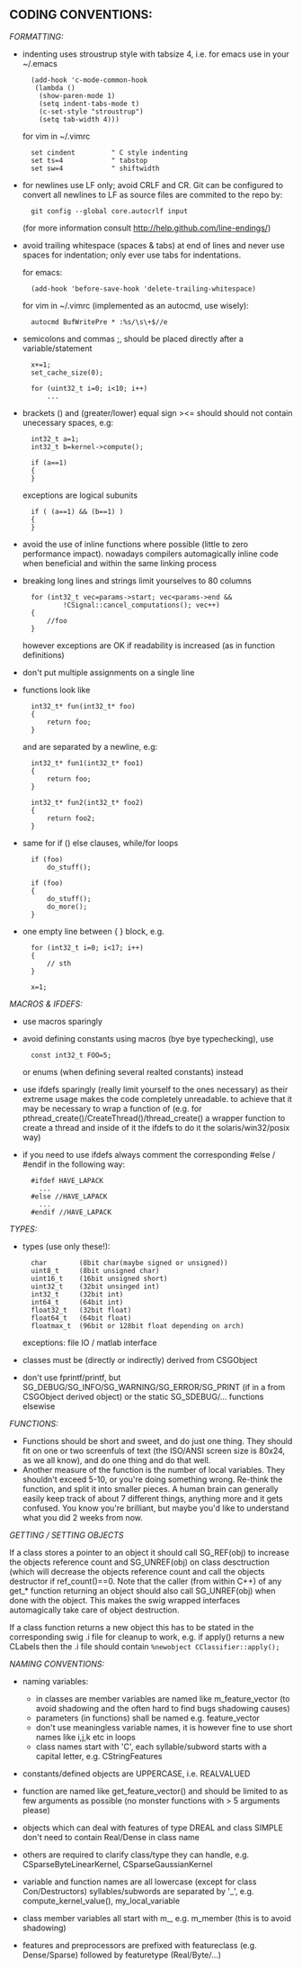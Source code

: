 CODING CONVENTIONS:
-------------------

*FORMATTING:*

- indenting uses stroustrup style with tabsize 4, i.e. for emacs use in your
	~/.emacs

        (add-hook 'c-mode-common-hook
         (lambda ()
          (show-paren-mode 1)
          (setq indent-tabs-mode t)
          (c-set-style "stroustrup")
          (setq tab-width 4)))

	for vim in ~/.vimrc

        set cindent         " C style indenting
        set ts=4            " tabstop
        set sw=4            " shiftwidth

- for newlines use LF only; avoid CRLF and CR. Git can be configured to convert
  all newlines to LF as source files are commited to the repo by:

        git config --global core.autocrlf input

  (for more information consult http://help.github.com/line-endings/)

- avoid trailing whitespace (spaces & tabs) at end of lines and never use spaces
  for indentation; only ever use tabs for indentations.

    for emacs:

        (add-hook 'before-save-hook 'delete-trailing-whitespace)

    for vim in ~/.vimrc (implemented as an autocmd, use wisely):

        autocmd BufWritePre * :%s/\s\+$//e

- semicolons and commas ;, should be placed directly after a variable/statement

        x+=1;
        set_cache_size(0);

        for (uint32_t i=0; i<10; i++)
            ...

- brackets () and (greater/lower) equal sign ><= should should not contain
  unecessary spaces, e.g:

        int32_t a=1;
        int32_t b=kernel->compute();

        if (a==1)
        {
        }

    exceptions are logical subunits

        if ( (a==1) && (b==1) )
        {
        }

- avoid the use of inline functions where possible (little to zero performance
		impact). nowadays compilers automagically inline code when beneficial
		and within the same linking process

- breaking long lines and strings
	limit yourselves to 80 columns

        for (int32_t vec=params->start; vec<params->end &&
        		!CSignal::cancel_computations(); vec++)
        {
        	//foo
        }

	however exceptions are OK if readability is increased (as in function
	definitions)

- don't put multiple assignments on a single line

- functions look like

        int32_t* fun(int32_t* foo)
        {
        	return foo;
        }

    and are separated by a newline, e.g:

        int32_t* fun1(int32_t* foo1)
        {
        	return foo;
        }

        int32_t* fun2(int32_t* foo2)
        {
        	return foo2;
        }

- same for if () else clauses, while/for loops

        if (foo)
        	do_stuff();

        if (foo)
        {
        	do_stuff();
        	do_more();
        }

- one empty line between { } block, e.g.

        for (int32_t i=0; i<17; i++)
        {
        	// sth
        }

        x=1;

*MACROS & IFDEFS:*

- use macros sparingly
- avoid defining constants using macros (bye bye typechecking), use

        const int32_t FOO=5;

    or enums (when defining several realted constants) instead

- use ifdefs sparingly (really limit yourself to the ones necessary) as their
  extreme usage makes the code completely unreadable. to achieve that it may be
  necessary to wrap a function of (e.g. for
  pthread_create()/CreateThread()/thread_create() a wrapper function to create a
  thread and inside of it the ifdefs to do it the solaris/win32/posix way)
- if you need to use ifdefs always comment the corresponding #else / #endif
  in the following way:


        #ifdef HAVE_LAPACK
          ...
        #else //HAVE_LAPACK
          ...
        #endif //HAVE_LAPACK

*TYPES:*

- types (use only these!):

        char		(8bit char(maybe signed or unsigned))
        uint8_t		(8bit unsigned char)
        uint16_t	(16bit unsigned short)
        uint32_t	(32bit unsinged int)
        int32_t		(32bit int)
        int64_t		(64bit int)
        float32_t	(32bit float)
        float64_t	(64bit float)
        floatmax_t	(96bit or 128bit float depending on arch)

    exceptions: file IO / matlab interface

- classes must be (directly or indirectly) derived from CSGObject

- don't use fprintf/printf, but SG_DEBUG/SG_INFO/SG_WARNING/SG_ERROR/SG_PRINT
  (if in a from CSGObject derived object) or the static SG_SDEBUG/... functions
  elsewise

*FUNCTIONS:*

- Functions should be short and sweet, and do just one thing.  They should fit
  on one or two screenfuls of text (the ISO/ANSI screen size is 80x24, as we all
  know), and do one thing and do that well.
- Another measure of the function is the number of local variables.  They
  shouldn't exceed 5-10, or you're doing something wrong.  Re-think the
  function, and split it into smaller pieces.  A human brain can
  generally easily keep track of about 7 different things, anything more
  and it gets confused.  You know you're brilliant, but maybe you'd like
  to understand what you did 2 weeks from now.

*GETTING / SETTING OBJECTS*

If a class stores a pointer to an object it should call SG_REF(obj) to increase
the objects reference count and SG_UNREF(obj) on class desctruction (which will
decrease the objects reference count and call the objects destructor if
ref_count()==0. Note that the caller (from within C++) of any get_* function
returning an object should also call SG_UNREF(obj) when done with the object.
This makes the swig wrapped interfaces automagically take care of object
destruction.

If a class function returns a new object this has to be stated in the
corresponding swig .i file for cleanup to work, e.g. if apply() returns a new
CLabels then the .i file should contain `%newobject CClassifier::apply();`

*NAMING CONVENTIONS:*

- naming variables:
	- in classes are member variables are named like m_feature_vector (to avoid
		shadowing and the often hard to find bugs shadowing causes)
	- parameters (in functions) shall be named e.g. feature_vector
	- don't use meaningless variable names, it is however fine to use short names
	like i,j,k etc in loops
	- class names start with 'C', each syllable/subword starts with a capital letter,
	  e.g. CStringFeatures

- constants/defined objects are UPPERCASE, i.e. REALVALUED

- function are named like get_feature_vector() and should be limited to as few arguments as
  possible (no monster functions with > 5 arguments please)

- objects which can deal with features of type DREAL and class SIMPLE don't need
  to contain Real/Dense in class name

- others are required to clarify class/type they can handle, e.g.
  CSparseByteLinearKernel, CSparseGaussianKernel


- variable and function names are all lowercase (except for class Con/Destructors)
  syllables/subwords are separated by '_', e.g. compute_kernel_value(), my_local_variable

- class member variables all start with m_, e.g. m_member (this is to avoid shadowing)

- features and preprocessors are prefixed with featureclass (e.g. Dense/Sparse) followed by featuretype (Real/Byte/...)